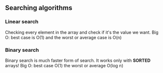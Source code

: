 ## Searching algorithms

### Linear search
Checking every element in the array and check if it's the value we want.
Big O: best case is O(1) and the worst or average case is O(n)

### Binary search
Binary search is much faster form of search.
It works only with **SORTED** arrays!
Big O: best case O(1) the worst or average O(log n) 